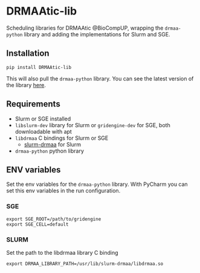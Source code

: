 # DRMAAtic-lib
Scheduling libraries for DRMAAtic @BioCompUP, wrapping the ``drmaa-python`` library and adding the implementations
for Slurm and SGE.

## Installation
```shell
pip install DRMAAtic-lib
```
This will also pull the ``drmaa-python`` library. You can see the latest version of the library [here](https://pypi.org/project/DRMAAtic-lib/).

## Requirements
- Slurm or SGE installed
- ``libslurm-dev`` library for Slurm or ``gridengine-dev`` for SGE, both downloadable with apt
- ``libdrmaa`` C bindings for Slurm or SGE
  - [slurm-drmaa](https://github.com/natefoo/slurm-drmaa) for Slurm
- ``drmaa-python`` python library

## ENV variables
Set the env variables for the ``drmaa-python`` library. With PyCharm you can set this env variables in the run configuration.

### SGE
```shell
export SGE_ROOT=/path/to/gridengine
export SGE_CELL=default
```
### SLURM
Set the path to the libdrmaa library C binding
```shell
export DRMAA_LIBRARY_PATH=/usr/lib/slurm-drmaa/libdrmaa.so
```
